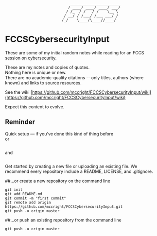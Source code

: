 ```
                              _______________________
                             / ____/ ____/ ____/ ___/
                            / /_  / /   / /    \__ \
                           / __/ / /___/ /___ ___/ /
                          /_/    \____/\____//____/

```
# FCCSCybersecurityInput  

These are some of my initial random notes while reading for an FCCS session on cybersecurity.  

These are my notes and copies of quotes.  
Nothing here is unique or new.  
There are no academic-quality citations -- only titles, authors (where known) and links to source resources.  

See the wiki [https://github.com/mccright/FCCSCybersecurityInput/wiki](https://github.com/mccright/FCCSCybersecurityInput/wiki)  

Expect this content to evolve.  


Reminder  
--------
Quick setup — if you’ve done this kind of thing before  
or	
```git clone [https://github.com/mccright/FCCSCybersecurityInput.git](https://github.com/mccright/FCCSCybersecurityInput.git)  
```
and  
```git clone [https://github.com/mccright/FCCSCybersecurityInput.wiki.git](https://github.com/mccright/FCCSCybersecurityInput.wiki.git)  
```

Get started by creating a new file or uploading an existing file. We recommend every repository include a README, LICENSE, and .gitignore.  

##…or create a new repository on the command line  
```echo "# FCCSCybersecurityInput" >> README.md  
git init  
git add README.md  
git commit -m "first commit"  
git remote add origin https://github.com/mccright/FCCSCybersecurityInput.git  
git push -u origin master  
```

##…or push an existing repository from the command line  
```git remote add origin https://github.com/mccright/FCCSCybersecurityInput.git  
git push -u origin master  
```

